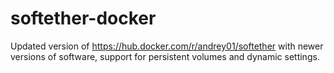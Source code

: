 # softether-docker
Updated version of https://hub.docker.com/r/andrey01/softether with newer versions of software, support for persistent volumes and dynamic settings.
